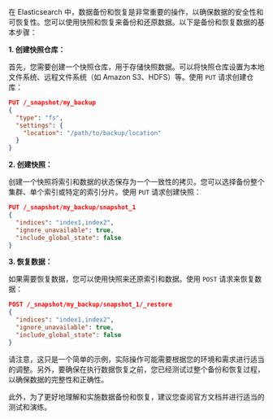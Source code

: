 在 Elasticsearch 中，数据备份和恢复是非常重要的操作，以确保数据的安全性和可恢复性。您可以使用快照和恢复来备份和还原数据。以下是备份和恢复数据的基本步骤：

**1. 创建快照仓库：**

首先，您需要创建一个快照仓库，用于存储快照数据。可以将快照仓库设置为本地文件系统、远程文件系统（如 Amazon S3、HDFS）等。使用 `PUT` 请求创建仓库：

```json
PUT /_snapshot/my_backup
{
  "type": "fs",
  "settings": {
    "location": "/path/to/backup/location"
  }
}
```

**2. 创建快照：**

创建一个快照将索引和数据的状态保存为一个一致性的拷贝。您可以选择备份整个集群、单个索引或特定的索引分片。使用 `PUT` 请求创建快照：

```json
PUT /_snapshot/my_backup/snapshot_1
{
  "indices": "index1,index2",
  "ignore_unavailable": true,
  "include_global_state": false
}
```

**3. 恢复数据：**

如果需要恢复数据，您可以使用快照来还原索引和数据。使用 `POST` 请求来恢复数据：

```json
POST /_snapshot/my_backup/snapshot_1/_restore
{
  "indices": "index1,index2",
  "ignore_unavailable": true,
  "include_global_state": false
}
```

请注意，这只是一个简单的示例，实际操作可能需要根据您的环境和需求进行适当的调整。另外，要确保在执行数据恢复之前，您已经测试过整个备份和恢复过程，以确保数据的完整性和正确性。

此外，为了更好地理解和实施数据备份和恢复，建议您查阅官方文档并进行适当的测试和演练。
